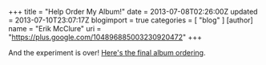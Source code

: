 +++
title = "Help Order My Album!"
date = 2013-07-08T02:26:00Z
updated = 2013-07-10T23:07:17Z
blogimport = true 
categories = [ "blog" ]
[author]
	name = "Erik McClure"
	uri = "https://plus.google.com/104896885003230920472"
+++

And the experiment is over! [Here's the final album ordering](http://erikmcclure.bandcamp.com/album/aurora-theory).

<!--<style type="text/css">
.sortable { 
    list-style-type: none; 
    margin: 0 auto; 
    padding: 0; 
    width: 80%; 
    }
 .sortable li.sortable-dragging{ 
    opacity: .25;
        -webkit-transition: -webkit-transform 0.2s ease-out;
        -moz-transition: -moz-transform 0.2s ease-out;    
    -webkit-transform: scale(0.8); 
    -moz-transform: scale(0.8);
 }
 .sortable li.sortable-over {
    opacity: .25;
 }
 .sortable li {
        list-style: none;
        cursor: move;
        padding: 0 0 0 40px !important;
        margin: 0 !important;
        background: url('https://googledrive.com/host/0B_2aDNVL_NGmQi1kNDNra1VrWms') no-repeat left center;
    }
    .sortable a {
        text-decoration:none;
    }    
    
    [draggable] {
      -moz-user-select: none;
      -khtml-user-select: none;
      -webkit-user-select: none;
      -o-user-select: none;
      user-select: none;
    }
    [draggable] * {
      -moz-user-drag: none;
      -khtml-user-drag: none;
      -webkit-user-drag: none;
      -o-user-drag: none;
      user-drag: none;
    }
    
[draggable] { -moz-user-select: none; -khtml-user-select: none; -webkit-user-select: none; user-select: none; } [draggable] * { -moz-user-drag: none; -khtml-user-drag: none; -webkit-user-drag: none; user-drag: none; }
  </style>{{%blockquote%}}*An Experiment With Maximum-flow*{{%/blockquote%}}I recently completed my first full-length commercial album, which I hope to [sell on bandcamp](http://erikmcclure.bandcamp.com/album/aurora-theory). However, because this album is little more than a collection of songs I made during university, I've wound up with a rather unique problem - I don't know what order to put the songs in! Part of this problem arises from the fact that I have a wide range of genres in this album. You'll find Ambient, Drum'n'bass, Orchestral, Trance, Techno, and even one chiptune-ish song. Because of this, it's hard for me to try and pick a progression of genres that makes sense and gives the album a good sense of flow.

Naturally, I could do what any sensible person would and simply ask my friends to help me sort the songs, but I'm a programmer at heart. So, inevitably, now I'm doing something completely ridiculous: I'll let the internet sort the album! It's also an excuse for me to use a really cool algorithm in a real-world situation.

Below is a list of all 14 songs in the album, each of which may be dragged and dropped by using the handle on the left-hand side. Bandcamp's handy little mini-players will let you listen to each song at your leisure. To prevent contamination of the sample pool, everyone gets a randomized song order (using the Fisher-Yates shuffle), and to prevent abuse, a single IP cannot submit a possible ordering more than once per hour. Don't worry too much about getting the order exactly right - because the initial listing is randomized, if you submit it as is, it will simply vanish in the statistical noise. Focus on ordering songs you feel strongly should come after one another, and these patterns will show up in the results if a lot of people think a particular song should come after another one. If you are interested in the math behind all this, I'll talk about it down below.    
<ul id='sortable' class='sortable'><li id="1"><iframe style="border: 0; width: 100%; height: 42px;" src="http://bandcamp.com/EmbeddedPlayer/album=3490929534/size=small/bgcol=ffffff/linkcol=0687f5/t=1/transparent=true/" seamless>[Aurora Theory by Erik McClure](http://erikmcclure.bandcamp.com/album/aurora-theory)</iframe></li><li id="2"><iframe style="border: 0; width: 100%; height: 42px;" src="http://bandcamp.com/EmbeddedPlayer/album=3490929534/size=small/bgcol=ffffff/linkcol=0687f5/t=2/transparent=true/" seamless>[Aurora Theory by Erik McClure](http://erikmcclure.bandcamp.com/album/aurora-theory)</iframe></li><li id="3"><iframe style="border: 0; width: 100%; height: 42px;" src="http://bandcamp.com/EmbeddedPlayer/album=3490929534/size=small/bgcol=ffffff/linkcol=0687f5/t=3/transparent=true/" seamless>[Aurora Theory by Erik McClure](http://erikmcclure.bandcamp.com/album/aurora-theory)</iframe></li><li id="4"><iframe style="border: 0; width: 100%; height: 42px;" src="http://bandcamp.com/EmbeddedPlayer/album=3490929534/size=small/bgcol=ffffff/linkcol=0687f5/t=4/transparent=true/" seamless>[Aurora Theory by Erik McClure](http://erikmcclure.bandcamp.com/album/aurora-theory)</iframe></li><li id="5"><iframe style="border: 0; width: 100%; height: 42px;" src="http://bandcamp.com/EmbeddedPlayer/album=3490929534/size=small/bgcol=ffffff/linkcol=0687f5/t=5/transparent=true/" seamless>[Aurora Theory by Erik McClure](http://erikmcclure.bandcamp.com/album/aurora-theory)</iframe></li><li id="6"><iframe style="border: 0; width: 100%; height: 42px;" src="http://bandcamp.com/EmbeddedPlayer/album=3490929534/size=small/bgcol=ffffff/linkcol=0687f5/t=6/transparent=true/" seamless>[Aurora Theory by Erik McClure](http://erikmcclure.bandcamp.com/album/aurora-theory)</iframe></li><li id="7"><iframe style="border: 0; width: 100%; height: 42px;" src="http://bandcamp.com/EmbeddedPlayer/album=3490929534/size=small/bgcol=ffffff/linkcol=0687f5/t=7/transparent=true/" seamless>[Aurora Theory by Erik McClure](http://erikmcclure.bandcamp.com/album/aurora-theory)</iframe></li><li id="8"><iframe style="border: 0; width: 100%; height: 42px;" src="http://bandcamp.com/EmbeddedPlayer/album=3490929534/size=small/bgcol=ffffff/linkcol=0687f5/t=8/transparent=true/" seamless>[Aurora Theory by Erik McClure](http://erikmcclure.bandcamp.com/album/aurora-theory)</iframe></li><li id="9"><iframe style="border: 0; width: 100%; height: 42px;" src="http://bandcamp.com/EmbeddedPlayer/album=3490929534/size=small/bgcol=ffffff/linkcol=0687f5/t=9/transparent=true/" seamless>[Aurora Theory by Erik McClure](http://erikmcclure.bandcamp.com/album/aurora-theory)</iframe></li><li id="10"><iframe style="border: 0; width: 100%; height: 42px;" src="http://bandcamp.com/EmbeddedPlayer/album=3490929534/size=small/bgcol=ffffff/linkcol=0687f5/t=10/transparent=true/" seamless>[Aurora Theory by Erik McClure](http://erikmcclure.bandcamp.com/album/aurora-theory)</iframe></li><li id="11"><iframe style="border: 0; width: 100%; height: 42px;" src="http://bandcamp.com/EmbeddedPlayer/album=3490929534/size=small/bgcol=ffffff/linkcol=0687f5/t=11/transparent=true/" seamless>[Aurora Theory by Erik McClure](http://erikmcclure.bandcamp.com/album/aurora-theory)</iframe></li><li id="12"><iframe style="border: 0; width: 100%; height: 42px;" src="http://bandcamp.com/EmbeddedPlayer/album=3490929534/size=small/bgcol=ffffff/linkcol=0687f5/t=12/transparent=true/" seamless>[Aurora Theory by Erik McClure](http://erikmcclure.bandcamp.com/album/aurora-theory)</iframe></li><li id="13"><iframe style="border: 0; width: 100%; height: 42px;" src="http://bandcamp.com/EmbeddedPlayer/album=3490929534/size=small/bgcol=ffffff/linkcol=0687f5/t=13/transparent=true/" seamless>[Aurora Theory by Erik McClure](http://erikmcclure.bandcamp.com/album/aurora-theory)</iframe></li><li id="14"><iframe style="border: 0; width: 100%; height: 42px;" src="http://bandcamp.com/EmbeddedPlayer/album=3490929534/size=small/bgcol=ffffff/linkcol=0687f5/t=14/transparent=true/" seamless>[Aurora Theory by Erik McClure](http://erikmcclure.bandcamp.com/album/aurora-theory)</iframe></li></ul><form id="order_submit_form" action="http://blackspherestudios.com/stats.php" method="post" accept-charset="ISO-8859-1" onsubmit="doOrderSubmit(); return true;"><input type="submit" id="order_submit" value="Submit Ordering">
<input type="hidden" name="order_submit_info" id="order_submit_info" value="-1">
</form>
An album of 14 songs has 14! ways to order the songs - that's 87178291200 possibilities! It's useless to try and sort through this because there is no meaningful information that can be gleaned from it. Instead, when a possible ordering is submitted to the server, it deconstructs it into pairs of songs that come after each other. The first song is always said to come after the 0{{<sup>}}th{{</sup>}} song, or nothing. The other songs are then put in pairs, so an ordering of 7,4,9,2,1,5,10,6,14,13,3,11,8,12 would generate the pairs (0,7),(7,4),(4,9),(9,2) ...etc, which can then be counted. These pairs represent doubletons out of the set of $$\{14\}$$ possible items, so combinatorics tells us that the total number of pairs we have to deal with is $$\binom{14}{2} = 91$$. However, since we're going to be building a directed graph out of this, we actually have to generate seperate edges for (1,7) and (7,1), so that's $$92\cdot2=182$$, plus we need 14 extra edges for linking the 14 vertices to the 0{{<sup>}}th{{</sup>}} song, for a final count of $$182+14=196$$. 

This is much more manageable! But once we've counted up all the submissions and ranked all the pairs, what do we do if, for example, pairs (0,7) and (0,6) are both ranked the same? We can't use both, because they're incompatible with each other. What we do is represent the album order as a walk through the complete graph of 14 songs, or $$K_{14}$$. Technically it's a Hamiltonian Path, which means it touches each vertex exactly once. What this allows us to do is model this as a [maximum-flow problem](http://en.wikipedia.org/wiki/Maximum_flow_problem). Each pair represents a directed edge in our 14 vertex graph, and its ranking yields our capacity. Our 0{{<sup>}}th{{</sup>}} song serves as a source connected to each vertex, and we assign a sink to all vertices, while giving each vertex a demand of 1 so the algorithm is forced to visit all of them. We can then reduce this to a standard maximum flow problem and solve it accordingly. This will yield the optimal album configuration (theoretically speaking, anyway).

Once enough people have submitted potential album orderings, I'll do a second post analyzing the results and describing the solution through the graph in more detail.

<script type="text/javascript" src="https://googledrive.com/host/0B_2aDNVL_NGmeU1ka0lRRGhLdnc"></script>
<script type="text/javascript">    function getRandomInt(min, max) { // unbiased random function between min (inclusive) and max (exclusive) or [min,max)       return Math.floor(Math.random() * (max - min + 1)) + min;     }     function swapElements(obj1, obj2) { // does a proper swap of two elements in the DOM       var temp = document.createElement("div");       obj1.parentNode.insertBefore(temp, obj1);       obj2.parentNode.insertBefore(obj1, obj2);       temp.parentNode.insertBefore(obj2, temp);       temp.parentNode.removeChild(temp);     } function GetXmlHttpObject() {  if (window.XMLHttpRequest) {    return new XMLHttpRequest();  }  if (window.ActiveXObject) {    return new ActiveXObject("Microsoft.XMLHTTP");  }  return null; }  function SendAJAX(url, data, response) { http=GetXmlHttpObject(); if (http==null) {   alert ("Your browser does not support AJAX");   return; }    var params=""; for (var i in data) {   params = params + i + "=" + data[i] + "&"; } if(params.length>0) {   params = params.substring(0, params.length-1); }  http.open("POST", url, true);  //Send the proper header information along with the request http.setRequestHeader("Content-type", "application/x-www-form-urlencoded"); http.setRequestHeader("Content-length", params.length); http.setRequestHeader("Connection", "close");  if(response !== undefined) { http.onreadystatechange = function() {//Call a function when the state changes.  if(http.readyState == 4) {   response(http.responseText);  } } } http.send(params); }     function doOrderSubmit() {       var sortable = document.getElementById("sortable");       var sv = "0 ";       for(var i = 0; i < 14; ++i)         sv = sv + sortable.children[i].id + " ";       document.getElementById("order_submit_info").value=sv;       document.getElementById("order_submit").disabled = true;  /*SendAJAX("http://www.blackspherestudios.com/stats.php", { order_submit_info:sv }, function(response) { if(response.charAt(0)==="y") { document.getElementById("order_submit").value="Success"; } else { document.getElementById("order_submit").value="Failure"; } });*/     }         var sortable = document.getElementById("sortable");         nativesortable(sortable, {             change: function() {                          }         });         var j=0;         for(var i=13;i>0;--i) {           j=getRandomInt(0,i+1);           swapElements(document.getElementById(i+1),document.getElementById(j+1));         }            </script>-->

